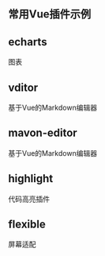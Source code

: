 ## 常用Vue插件示例

## echarts

图表

## vditor

基于Vue的Markdown编辑器

## mavon-editor

基于Vue的Markdown编辑器

## highlight

代码高亮插件

## flexible

屏幕适配



